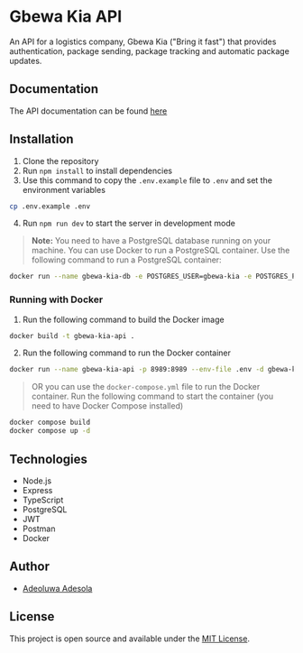 # Gbewa Kia API

An API for a logistics company, Gbewa Kia ("Bring it fast") that provides authentication, package sending, package tracking and automatic package updates.

## Documentation

The API documentation can be found [here](https://documenter.getpostman.com/view/19461169/2sA3JRYK8c)

## Installation

1. Clone the repository
2. Run `npm install` to install dependencies
3. Use this command to copy the `.env.example` file to `.env` and set the environment variables
```bash
cp .env.example .env
```
4. Run `npm run dev` to start the server in development mode

> **Note:** You need to have a PostgreSQL database running on your machine. You can use Docker to run a PostgreSQL container. Use the following command to run a PostgreSQL container:
```bash
docker run --name gbewa-kia-db -e POSTGRES_USER=gbewa-kia -e POSTGRES_PASSWORD=gbewa-kia -e POSTGRES_DB=gbewa-kia -p 5432:5432 -d postgres
```

### Running with Docker

1. Run the following command to build the Docker image
```bash
docker build -t gbewa-kia-api .
```

2. Run the following command to run the Docker container
```bash
docker run --name gbewa-kia-api -p 8989:8989 --env-file .env -d gbewa-kia-api
```

> OR you can use the `docker-compose.yml` file to run the Docker container. Run the following command to start the container (you need to have Docker Compose installed)
```bash
docker compose build
docker compose up -d
```

## Technologies

- Node.js
- Express
- TypeScript
- PostgreSQL
- JWT
- Postman
- Docker

## Author

- [Adeoluwa Adesola](https://www.linkedin.com/in/adeoluwa-adesola-dev/)

## License

This project is open source and available under the [MIT License](LICENSE).
